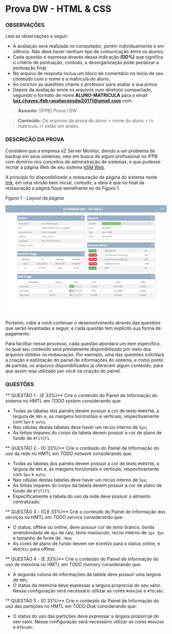 # Prova DW - HTML & CSS

### OBSERVAÇÕES

Leia as observações a seguir:

* A avaliação será realizada no computador, porém individualmente e em silêncio. Não deve haver nenhum tipo de comunicação entre os alunos;
* Cada questão é expressa através dessa indicação **(DD%)** que significa o critério de pontuação, contudo, a desorganização pode penalizar a pontuação final;
* No arquivo de resposta inclua um bloco de comentário no início de seu conteúdo com o nome e a matrícula do aluno;
* Ao concluir as questões chame o professor para avaliar a sua prova;
* Depois da avaliação envie os arquivos num diretório compactado, seguindo o formato de nome **ALUNO-MATRICULA** para o email **luiz.chaves.ifpb+avaliacoesdw20171@gmail.com** com:

> **Assunto:** [IFPB] Prova I DW

> **Conteúdo:** Os arquivos da prova do aluno < nome do aluno > (< matrícula >) estão em anexo.

### DESCRIÇÃO DA PROVA

Considere que a empresa eZ Server Monitor, devido a um problema de backup em seus sistemas, veio em busca de algum profissional no IFPB com domínio nos conceitos de adminstração de sistemas, e que pudesse recriar a página Web de seu sistema [eSM Web](http://ezservermonitor.com/esm-web/features).

A princípio foi disponibilizado a restauração da página do sistema neste [link](site.zip), em uma versão bem inicial, contudo, a ideia é que no final da restauração a página fique semelhante ao da *Figura 1*.

*Figura 1 - Layout da página*

![Layout da página](assets/dashboard-layout.png)

Portanto, cabe a você continuar o desenvolvimento através das questões que serão levantadas a seguir, e cada questão tem explicito sua forma de pagamento.

Para facilitar nesse processo, cada questão abordará um item específico, no qual seu conteúdo será previamente disponibilizado por meio dos arquivos obtidos na restauração. Por exemplo, uma das questões solicitará a criação e estilização do painel de informações do sistema, e como ponto de partida, os arquivos disponibilizados já oferecem algum conteúdo, para que assim seja utilizado por você na criação do painel.

### QUESTÕES

** QUESTÃO 1 - (E 33%)** Crie o conteúdo do Painel de Informação do sistema no HMTL em *TODO system* considerando que:

* Todas as tabelas dos painéis devem possuir a cor de texto `#989798`, a largura de `98%` e, as margens horizontais e verticais, respectivamente com `5px` e `auto`;
* Nas células destas tabelas deve haver um recúo interno de `5px`;
* As linhas ímpares do corpo da tabela devem possuir a cor de plano de fundo de `#f1f1f1`.

** QUESTÃO 2 - (O 33%)** Crie o conteúdo do Painel de Informação do uso da rede no HMTL em *TODO network* considerando que:

* Todas as tabelas dos painéis devem possuir a cor de texto `#989798`, a largura de `98%` e, as margens horizontais e verticais, respectivamente com `5px` e `auto`;
* Nas células destas tabelas deve haver um recúo interno de `5px`;
* As linhas ímpares do corpo da tabela devem possuir a cor de plano de fundo de `#f1f1f1`;
* Especificamente a tabela do uso da rede deve possuir o alimento centralizado.

** QUESTÃO 3 - (O,E 33%)** Crie o conteúdo do Painel de Informação dos serviços no HMTL em *TODO service* considerando que:

* O status, offline ou online, deve possuir cor de texto branco, borda arrendondada de `4px` de raio, texto maiúsculo, recúo interno de `1px 3px` e tamanho de fonte de `.9em`;
* As cores de plano de fundo devem ser `#2b992b` para o status online, e `#bd241c` para offline.

** QUESTÃO 4 - (E 33%)** Crie o conteúdo do Painel de Informação do uso de memória no HMTL em *TODO memory* considerando que:

* A segunda coluna de informações da tabela deve possuir uma largura de `80%`;
* O status da memória deve expressar a largura proporcial do seu valor. Nessa configuração será necessário utilizar as cores `#dee2e6` e `#7bce6c`.

** QUESTÃO 5 - (O 33%)** Crie o conteúdo do Painel de Informação do uso das partições no HMTL em *TODO Disk* considerando que:

* O status do uso das partições deve expressar a largura proporcial do seu valor. Nessa configuração será necessário utilizar as cores `#dee2e6` e `#7bce6c`.
